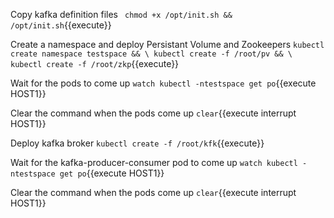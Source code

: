 

Copy kafka definition files
` chmod +x /opt/init.sh && /opt/init.sh`{{execute}}

Create a namespace and deploy Persistant Volume and Zookeepers
`kubectl create namespace testspace && \
 kubectl create -f /root/pv && \
 kubectl create -f /root/zkp`{{execute}}

Wait for the pods to come up
`watch kubectl -ntestspace get po`{{execute HOST1}}

Clear the command when the pods come up
`clear`{{execute interrupt HOST1}}

Deploy kafka broker
`kubectl create -f /root/kfk`{{execute}}

Wait for the kafka-producer-consumer pod to come up
`watch kubectl -ntestspace get po`{{execute HOST1}}

Clear the command when the pods come up
`clear`{{execute interrupt HOST1}}

